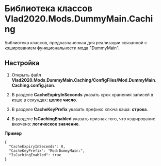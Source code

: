 # Библиотека классов Vlad2020.Mods.DummyMain.Caching

Библиотека классов, предназначенная для реализации связанной с кэшированием
функциональности мода "DummyMain".

## Настройка

1. Открыть файл **Vlad2020.Mods.DummyMain.Caching/ConfigFiles/Mod.DummyMain.Caching.config.json**.

2. В разделе **CacheExpiryInSeconds** указать срок хранения записей в кэше в секундах:
**целое число**.

3. В разделе **CacheKeyPrefix** указать префикс ключа кэша:
**строка**.

4. В разделе **IsCachingEnabled** указать признак того, что кэширование вкючено:
**логическое значение**.

**Пример**

    {
      "CacheExpiryInSeconds": 0,
      "CacheKeyPrefix": "Mod:DummyMain:",
      "IsCachingEnabled": true
    }
